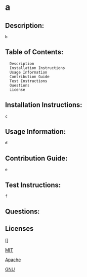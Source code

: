 # a

 ## Description:
    b

 ## Table of Contents:
      Description
      Installation Instructions
      Usage Information
      Contribution Guide
      Test Instructions
      Questions
      License

    
##  Installation Instructions:
    c
    
##  Usage Information:
    d
  
##  Contribution Guide:
    e
    
##  Test Instructions:
    f

##  Questions:



## Licenses

[]



[MIT](https://choosealicense.com/licenses/mit/)

[Apache](https://opensource.org/licenses/Apache-2.0)

[GNU](https://www.gnu.org/licenses/gpl-3.0.html)

    